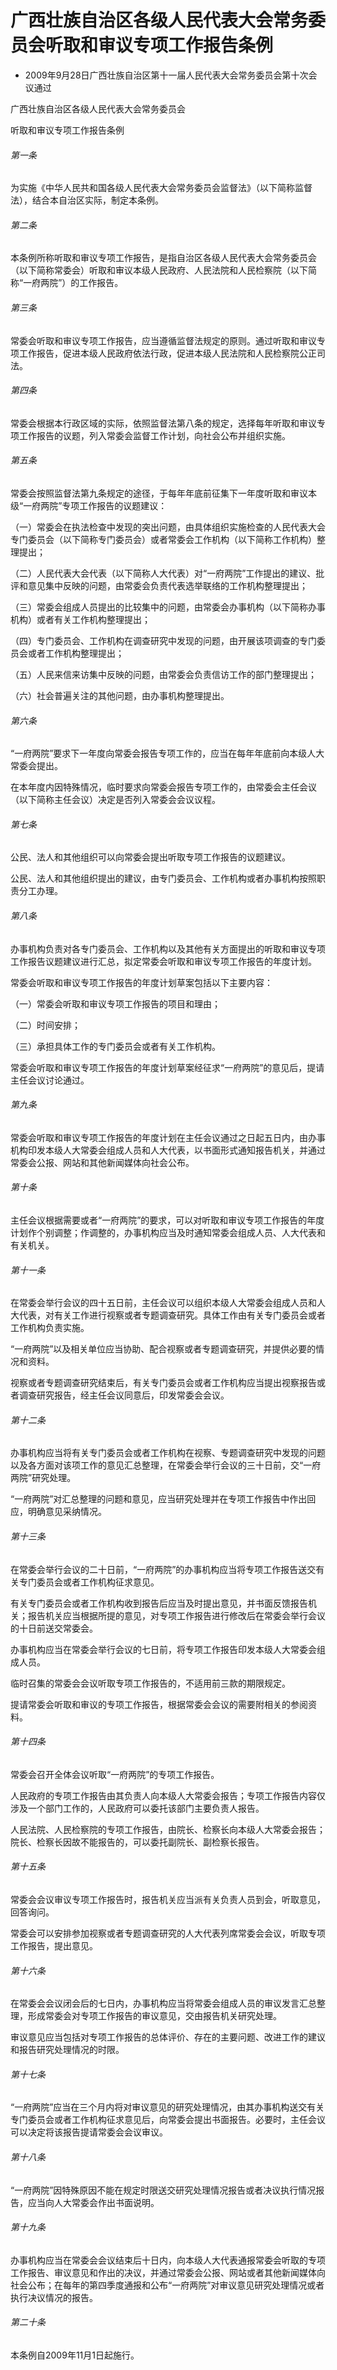 # 广西壮族自治区各级人民代表大会常务委员会听取和审议专项工作报告条例

- 2009年9月28日广西壮族自治区第十一届人民代表大会常务委员会第十次会议通过

<!-- INFO END -->

广西壮族自治区各级人民代表大会常务委员会

听取和审议专项工作报告条例

###### 第一条

为实施《中华人民共和国各级人民代表大会常务委员会监督法》（以下简称监督法），结合本自治区实际，制定本条例。

###### 第二条

本条例所称听取和审议专项工作报告，是指自治区各级人民代表大会常务委员会（以下简称常委会）听取和审议本级人民政府、人民法院和人民检察院（以下简称“一府两院”）的工作报告。

###### 第三条

常委会听取和审议专项工作报告，应当遵循监督法规定的原则。通过听取和审议专项工作报告，促进本级人民政府依法行政，促进本级人民法院和人民检察院公正司法。

###### 第四条

常委会根据本行政区域的实际，依照监督法第八条的规定，选择每年听取和审议专项工作报告的议题，列入常委会监督工作计划，向社会公布并组织实施。

###### 第五条

常委会按照监督法第九条规定的途径，于每年年底前征集下一年度听取和审议本级“一府两院”专项工作报告的议题建议：

（一）常委会在执法检查中发现的突出问题，由具体组织实施检查的人民代表大会专门委员会（以下简称专门委员会）或者常委会工作机构（以下简称工作机构）整理提出；

（二）人民代表大会代表（以下简称人大代表）对“一府两院”工作提出的建议、批评和意见集中反映的问题，由常委会负责代表选举联络的工作机构整理提出；

（三）常委会组成人员提出的比较集中的问题，由常委会办事机构（以下简称办事机构）或者有关工作机构整理提出；

（四）专门委员会、工作机构在调查研究中发现的问题，由开展该项调查的专门委员会或者工作机构整理提出；

（五）人民来信来访集中反映的问题，由常委会负责信访工作的部门整理提出；

（六）社会普遍关注的其他问题，由办事机构整理提出。

###### 第六条

“一府两院”要求下一年度向常委会报告专项工作的，应当在每年年底前向本级人大常委会提出。

在本年度内因特殊情况，临时要求向常委会报告专项工作的，由常委会主任会议（以下简称主任会议）决定是否列入常委会会议议程。

###### 第七条

公民、法人和其他组织可以向常委会提出听取专项工作报告的议题建议。

公民、法人和其他组织提出的建议，由专门委员会、工作机构或者办事机构按照职责分工办理。

###### 第八条

办事机构负责对各专门委员会、工作机构以及其他有关方面提出的听取和审议专项工作报告议题建议进行汇总，拟定常委会听取和审议专项工作报告的年度计划。

常委会听取和审议专项工作报告的年度计划草案包括以下主要内容：

（一）常委会听取和审议专项工作报告的项目和理由；

（二）时间安排；

（三）承担具体工作的专门委员会或者有关工作机构。

常委会听取和审议专项工作报告的年度计划草案经征求“一府两院”的意见后，提请主任会议讨论通过。

###### 第九条

常委会听取和审议专项工作报告的年度计划在主任会议通过之日起五日内，由办事机构印发本级人大常委会组成人员和人大代表，以书面形式通知报告机关，并通过常委会公报、网站和其他新闻媒体向社会公布。

###### 第十条

主任会议根据需要或者“一府两院”的要求，可以对听取和审议专项工作报告的年度计划作个别调整；作调整的，办事机构应当及时通知常委会组成人员、人大代表和有关机关。

###### 第十一条

在常委会举行会议的四十五日前，主任会议可以组织本级人大常委会组成人员和人大代表，对有关工作进行视察或者专题调查研究。具体工作由有关专门委员会或者工作机构负责实施。

“一府两院”以及相关单位应当协助、配合视察或者专题调查研究，并提供必要的情况和资料。

视察或者专题调查研究结束后，有关专门委员会或者工作机构应当提出视察报告或者调查研究报告，经主任会议同意后，印发常委会会议。

###### 第十二条

办事机构应当将有关专门委员会或者工作机构在视察、专题调查研究中发现的问题以及各方面对该项工作的意见汇总整理，在常委会举行会议的三十日前，交“一府两院”研究处理。

“一府两院”对汇总整理的问题和意见，应当研究处理并在专项工作报告中作出回应，明确意见采纳情况。

###### 第十三条

在常委会举行会议的二十日前，“一府两院”的办事机构应当将专项工作报告送交有关专门委员会或者工作机构征求意见。

有关专门委员会或者工作机构收到报告后应当及时提出意见，并书面反馈报告机关；报告机关应当根据所提的意见，对专项工作报告进行修改后在常委会举行会议的十日前送交常委会。

办事机构应当在常委会举行会议的七日前，将专项工作报告印发本级人大常委会组成人员。

临时召集的常委会会议听取专项工作报告的，不适用前三款的期限规定。

提请常委会听取和审议的专项工作报告，根据常委会会议的需要附相关的参阅资料。

###### 第十四条

常委会召开全体会议听取“一府两院”的专项工作报告。

人民政府的专项工作报告由其负责人向本级人大常委会报告；专项工作报告内容仅涉及一个部门工作的，人民政府可以委托该部门主要负责人报告。

人民法院、人民检察院的专项工作报告，由院长、检察长向本级人大常委会报告；院长、检察长因故不能报告的，可以委托副院长、副检察长报告。

###### 第十五条

常委会会议审议专项工作报告时，报告机关应当派有关负责人员到会，听取意见，回答询问。

常委会可以安排参加视察或者专题调查研究的人大代表列席常委会会议，听取专项工作报告，提出意见。

###### 第十六条

在常委会会议闭会后的七日内，办事机构应当将常委会组成人员的审议发言汇总整理，形成常委会对专项工作报告的审议意见，交由报告机关研究处理。

审议意见应当包括对专项工作报告的总体评价、存在的主要问题、改进工作的建议和报告研究处理情况的时限。

###### 第十七条

“一府两院”应当在三个月内将对审议意见的研究处理情况，由其办事机构送交有关专门委员会或者工作机构征求意见后，向常委会提出书面报告。必要时，主任会议可以决定将该报告提请常委会会议审议。

###### 第十八条

“一府两院”因特殊原因不能在规定时限送交研究处理情况报告或者决议执行情况报告，应当向人大常委会作出书面说明。

###### 第十九条

办事机构应当在常委会会议结束后十日内，向本级人大代表通报常委会听取的专项工作报告、审议意见和作出的决议，并通过常委会公报、网站或者其他新闻媒体向社会公布；在每年的第四季度通报和公布“一府两院”对审议意见研究处理情况或者执行决议情况的报告。

###### 第二十条

本条例自2009年11月1日起施行。

